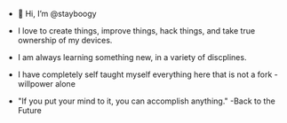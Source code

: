 - 👋 Hi, I’m @stayboogy
- I love to create things, improve things, hack things, and take true ownership of my devices.
- I am always learning something new, in a variety of discplines.
- I have completely self taught myself everything here that is not a fork - willpower alone
  
- "If you put your mind to it, you can accomplish anything." -Back to the Future


<!---
stayboogy/stayboogy is a ✨ special ✨ repository because its `README.md` (this file) appears on your GitHub profile.
You can click the Preview link to take a look at your changes.
--->
